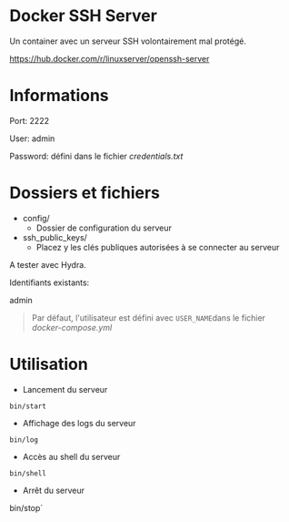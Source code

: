 # Docker SSH Server

Un container avec un serveur SSH volontairement mal protégé.

https://hub.docker.com/r/linuxserver/openssh-server

# Informations

Port: 2222

User: admin

Password: défini dans le fichier *credentials.txt*

# Dossiers et fichiers

- config/
  - Dossier de configuration du serveur
- ssh_public_keys/
  - Placez y les clés publiques autorisées à se connecter au serveur

A tester avec Hydra.

Identifiants existants:

admin

> Par défaut, l'utilisateur est défini avec `USER_NAME`dans le fichier *docker-compose.yml*

# Utilisation


- Lancement du serveur

`bin/start`


- Affichage des logs du serveur

`bin/log`


- Accès au shell du serveur

`bin/shell`


- Arrêt du serveur

bin/stop`

